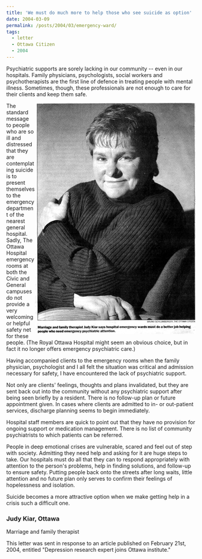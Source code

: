 ```yaml
---
title: 'We must do much more to help those who see suicide as option'
date: 2004-03-09
permalink: /posts/2004/03/emergency-ward/
tags:
  - letter
  - Ottawa Citizen
  - 2004
---
```



Psychiatric supports are sorely lacking in our community -- even in our hospitals. Family physicians, psychologists, social workers and psychotherapists are the first line of defence in treating people with mental illness. Sometimes, though, these professionals are not enough to care for their clients and keep them safe.

<img src="/images/2004-03-09_photo.jpg" width="428" height="615" align="right" id="image_wrap_right" alt="judy">

The standard message to people who are so ill and distressed that they are contemplating suicide is to present themselves to the emergency department of the nearest general hospital. Sadly, The Ottawa Hospital emergency rooms at both the Civic and General campuses do not provide a very welcoming or helpful safety net for these people. (The Royal Ottawa Hospital might seem an obvious choice, but in fact it no longer offers emergency psychiatric care.)

Having accompanied clients to the emergency rooms when the family physician, psychologist and I all felt the situation was critical and admission necessary for safety, I have encountered the lack of psychiatric support.

Not only are clients' feelings, thoughts and plans invalidated, but they are sent back out into the community without any psychiatric support after being seen briefly by a resident. There is no follow-up plan or future appointment given. In cases where clients are admitted to in- or out-patient services, discharge planning seems to begin immediately.

Hospital staff members are quick to point out that they have no provision for ongoing support or medication management. There is no list of community psychiatrists to which patients can be referred.

People in deep emotional crises are vulnerable, scared and feel out of step with society. Admitting they need help and asking for it are huge steps to take. Our hospitals must do all that they can to respond appropriately with attention to the person's problems, help in finding solutions, and follow-up to ensure safety. Putting people back onto the streets after long waits, little attention and no future plan only serves to confirm their feelings of hopelessness and isolation.

Suicide becomes a more attractive option when we make getting help in a crisis such a difficult one.

### Judy Kiar, Ottawa
Marriage and family therapist

This letter was sent in response to an article published on February 21st, 2004, entitled "Depression research expert joins Ottawa institute."
